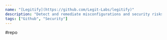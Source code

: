```yaml
---
name: "[Legitify](https://github.com/Legit-Labs/legitify)"
description: "Detect and remediate misconfigurations and security risks across all your GitHub and GitLab assets"
tags: ["Github", "Security"]
---
```

#repo